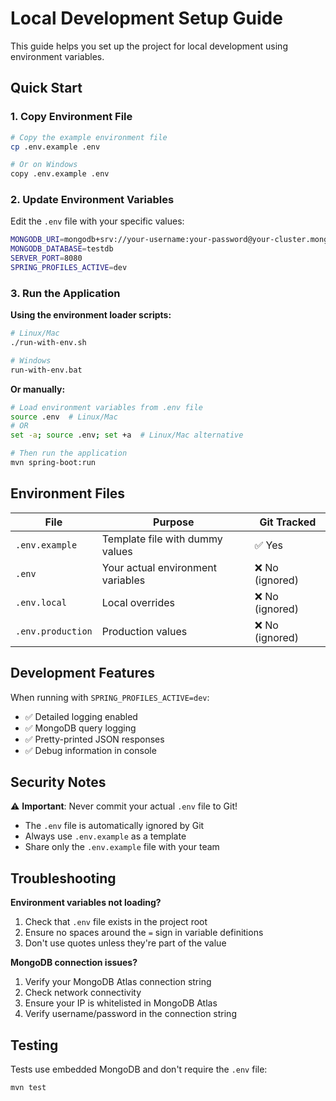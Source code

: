 # Local Development Setup Guide

This guide helps you set up the project for local development using environment variables.

## Quick Start

### 1. Copy Environment File

```bash
# Copy the example environment file
cp .env.example .env

# Or on Windows
copy .env.example .env
```

### 2. Update Environment Variables

Edit the `.env` file with your specific values:

```bash
MONGODB_URI=mongodb+srv://your-username:your-password@your-cluster.mongodb.net/?retryWrites=true&w=majority&appName=your-app
MONGODB_DATABASE=testdb
SERVER_PORT=8080
SPRING_PROFILES_ACTIVE=dev
```

### 3. Run the Application

**Using the environment loader scripts:**

```bash
# Linux/Mac
./run-with-env.sh

# Windows
run-with-env.bat
```

**Or manually:**

```bash
# Load environment variables from .env file
source .env  # Linux/Mac
# OR
set -a; source .env; set +a  # Linux/Mac alternative

# Then run the application
mvn spring-boot:run
```

## Environment Files

| File              | Purpose                           | Git Tracked     |
| ----------------- | --------------------------------- | --------------- |
| `.env.example`    | Template file with dummy values   | ✅ Yes          |
| `.env`            | Your actual environment variables | ❌ No (ignored) |
| `.env.local`      | Local overrides                   | ❌ No (ignored) |
| `.env.production` | Production values                 | ❌ No (ignored) |

## Development Features

When running with `SPRING_PROFILES_ACTIVE=dev`:

- ✅ Detailed logging enabled
- ✅ MongoDB query logging
- ✅ Pretty-printed JSON responses
- ✅ Debug information in console

## Security Notes

⚠️ **Important**: Never commit your actual `.env` file to Git!

- The `.env` file is automatically ignored by Git
- Always use `.env.example` as a template
- Share only the `.env.example` file with your team

## Troubleshooting

**Environment variables not loading?**

1. Check that `.env` file exists in the project root
2. Ensure no spaces around the `=` sign in variable definitions
3. Don't use quotes unless they're part of the value

**MongoDB connection issues?**

1. Verify your MongoDB Atlas connection string
2. Check network connectivity
3. Ensure your IP is whitelisted in MongoDB Atlas
4. Verify username/password in the connection string

## Testing

Tests use embedded MongoDB and don't require the `.env` file:

```bash
mvn test
```
